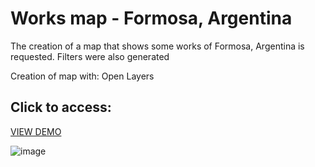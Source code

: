 <h1>Works map - Formosa, Argentina</h1>
<span>The creation of a map that shows some works of Formosa, Argentina is requested.
Filters were also generated</span>
<p>Creation of map with: Open Layers</p>
<h2>Click to access: </h2><a href="[https://lourdduarte.github.io/Portfolio/](https://lourduarte01.pythonanywhere.com/mapa/)]">VIEW DEMO</a>

![image](https://github.com/lourdDuarte/Obras/assets/66228399/373e4865-34b5-471c-bcaf-7df54ecf85ad)
